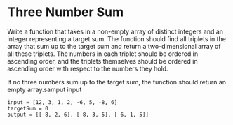 # Three Number Sum  

Write a function that takes in a non-empty array of distinct integers and an integer representing a target sum. The function should find all triplets in the array that sum up to the target sum and return a two-dimensional array of all these triplets. The numbers in each triplet should be ordered in ascending order, and the triplets themselves should be ordered in ascending order with respect to the numbers they hold.  

If no three numbers sum up to the target sum, the function should return an empty array.samput input

```
input = [12, 3, 1, 2, -6, 5, -8, 6]
targetSum = 0
output = [[-8, 2, 6], [-8, 3, 5], [-6, 1, 5]]
```